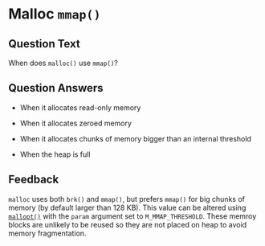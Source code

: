 # Malloc `mmap()`

## Question Text

When does `malloc()` use `mmap()`?

## Question Answers

- When it allocates read-only memory

- When it allocates zeroed memory

+ When it allocates chunks of memory bigger than an internal threshold

- When the heap is full

## Feedback

`malloc` uses both `brk()` and `mmap()`, but prefers `mmap()` for big chunks of memory (by default larger than 128 KB).
This value can be altered using [`mallopt()`](https://linux.die.net/man/3/mallopt) with the `param` argument set to `M_MMAP_THRESHOLD`.
These memroy blocks are unlikely to be reused so they are not placed on heap to avoid memory fragmentation.
